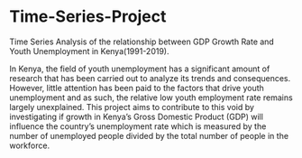 # Time-Series-Project
Time Series Analysis of the relationship between GDP Growth Rate and Youth Unemployment in Kenya(1991-2019).

In Kenya, the field of youth unemployment has a significant amount of research that has been carried out to analyze its trends and consequences. However, little attention has been paid to the factors that drive youth unemployment and as such, the relative low youth employment rate remains largely unexplained. 
This project aims to contribute to this void by investigating if growth in Kenya’s Gross Domestic Product (GDP) will influence the country’s unemployment rate which is measured by the number of unemployed people divided by the total number of people in the workforce.
